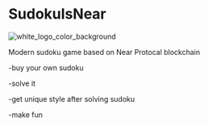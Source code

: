 # SudokuIsNear
![white_logo_color_background](https://user-images.githubusercontent.com/51381047/158813315-bdd91fb9-5f0c-481a-8033-36b980467ece.jpg)

Modern sudoku game based on Near Protocal blockchain

-buy your own sudoku

-solve it

-get unique style after solving sudoku

-make fun
